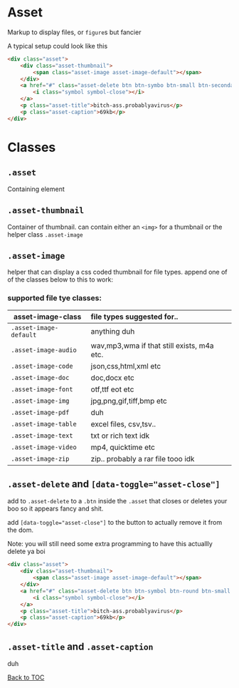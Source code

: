 
# Asset

Markup to display files, or `figure`s but fancier

A typical setup could look like this

```html
<div class="asset">
	<div class="asset-thumbnail">
		<span class="asset-image asset-image-default"></span>
	</div>
	<a href="#" class="asset-delete btn btn-symbo btn-small btn-secondary">
		<i class="symbol symbol-close"></i>
	</a>
	<p class="asset-title">bitch-ass.probablyavirus</p>
	<p class="asset-caption">69kb</p>
</div>
```

# Classes

## `.asset`

Containing element


## `.asset-thumbnail`

Container of thumbnail. can contain either an `<img>` for a thumbnail or the helper class `.asset-image`


## `.asset-image`

helper that can display a css coded thumbnail for file types. append one of of the classes below to this to work:

### supported file tye classes:


| asset-image-class | file types suggested for.. |
|--|:--|
| `.asset-image-default` | anything duh |
| `.asset-image-audio` | wav,mp3,wma if that still exists, m4a etc. |
| `.asset-image-code` | json,css,html,xml etc |
| `.asset-image-doc` | doc,docx etc |
| `.asset-image-font` | otf,ttf eot etc |
| `.asset-image-img` | jpg,png,gif,tiff,bmp etc |
| `.asset-image-pdf` | duh |
| `.asset-image-table` | excel files, csv,tsv.. |
| `.asset-image-text` | txt or rich text idk |
| `.asset-image-video` | mp4, quicktime etc |
| `.asset-image-zip` | zip.. probably a rar file tooo idk |


## `.asset-delete` and `[data-toggle="asset-close"]`

add to  `.asset-delete` to a `.btn` inside the 	`.asset` that closes or deletes your boo so it appears fancy and shit.

add `[data-toggle="asset-close"]` to the button to actually remove it from the dom.

Note: you will still need some extra programming to have this actuallly delete ya boi


```html
<div class="asset">
	<div class="asset-thumbnail">
		<span class="asset-image asset-image-default"></span>
	</div>
	<a href="#" class="asset-delete btn btn-symbol btn-round btn-small btn-secondary">
		<i class="symbol symbol-close"></i>
	</a>
	<p class="asset-title">bitch-ass.probablyavirus</p>
	<p class="asset-caption">69kb</p>
</div>
```

## `.asset-title` and `.asset-caption`

duh


[Back to TOC](../../../readme.md)